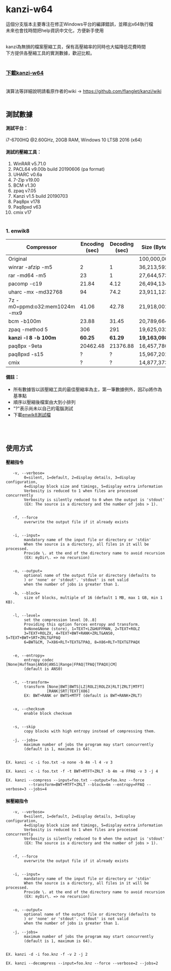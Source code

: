 kanzi-w64
=====

這個分支版本主要專注在修正Windows平台的編譯錯誤，並釋出x64執行檔<br>
未來也會找時間把help資訊中文化，方便新手使用<br><br>

kanzi為無損的檔案壓縮工具，保有高壓縮率的同時也大幅降低花費時間<br>
下方提供各壓縮工具的實測數據，歡迎比較。<br><br>

### [下載kanzi-w64](https://github.com/WhatTheBlock/kanzi-w64/releases) <br><br>

演算法等詳細說明請看原作者的wiki → https://github.com/flanglet/kanzi/wiki <br><br>

測試數據
-------
#### 測試平台：
i7-6700HQ @2.60GHz, 20GB RAM, Windows 10 LTSB 2016 (x64)

#### 測試的壓縮工具：
1. WinRAR v5.71.0
2. PACL64 v9.00b build 20190606 (pa format)
3. UHARC v0.6a
4. 7-Zip v19.00
5. BCM v1.30
6. zpaq v7.05
7. Kanzi v1.5 build 20190703
8. Paq8px v178
9. Paq8pxd v63
10. cmix v17 <br><br>

### 1. enwik8
|        Compressor             | Encoding (sec) | Decoding (sec) | Size (Byte)  | compare to zip |
|-------------------------------|----------------|----------------|--------------|----------------|
|Original     	                |                |                |100,000,000   |	          |
|winrar -afzip -m5              |2 	         |1               |36,213,592    |100%            |
|rar -md64 -m5                  |23 	         |1               |27,644,573    |76.3%           |
|pacomp -c19                    |21.84 	         |4.12            |26,494,134    |73.1%           |
|uharc -mx -md32768             |94 	         |74.2            |23,911,123    |66.0%           |
|7z -m0=ppmd:o32:mem1024m -mx9  |41.06           |42.78           |21,918,001    |60.5%           |
|bcm -b100m                     |23.88           |31.45           |20,789,664    |57.4%           |
|zpaq -method 5                 |306             |291             |19,625,032    |54.2%           |
|**kanzi -l 8 -b 100m**         |**60.25**       |**61.29**       |**19,163,098**|52.9%           |
|paq8px -9eta                   |20462.48        |21376.88        |16,457,780    |45.4%           |
|paq8pxd -s15                   |?	         |?               |15,967,201    |44.1%           |
|cmix                           |?               |?               |14,877,373    |41.1%           |

#### 備註：
- 所有數據皆以該壓縮工具的最佳壓縮率為主，第一筆數據例外，因Zip將作為基準點
- 順序以壓縮後檔案由大到小排列
- "?"表示尚未以自己的電腦測試
- 下載[enwik8測試檔](http://mattmahoney.net/dc/enwik8.zip)

<br><br>
使用方式
-------
#### 壓縮指令

<pre><code>   -v, --verbose=<level>
        0=silent, 1=default, 2=display details, 3=display configuration,
        4=display block size and timings, 5=display extra information
        Verbosity is reduced to 1 when files are processed concurrently
        Verbosity is silently reduced to 0 when the output is 'stdout'
        (EX: The source is a directory and the number of jobs > 1).


   -f, --force
        overwrite the output file if it already exists


   -i, --input=<inputName>
        mandatory name of the input file or directory or 'stdin'
        When the source is a directory, all files in it will be processed.
        Provide \. at the end of the directory name to avoid recursion
        (EX: myDir\. => no recursion)


   -o, --output=<outputName>
        optional name of the output file or directory (defaults to
        <inputName.knz>) or 'none' or 'stdout'. 'stdout' is not valid
        when the number of jobs is greater than 1.

   -b, --block=<size>
        size of blocks, multiple of 16 (default 1 MB, max 1 GB, min 1 KB).


   -l, --level=<compression>
        set the compression level [0..8]
        Providing this option forces entropy and transform.
        0=None&None (store), 1=TEXT+LZ&HUFFMAN, 2=TEXT+ROLZ
        3=TEXT+ROLZX, 4=TEXT+BWT+RANK+ZRLT&ANS0, 5=TEXT+BWT+SRT+ZRLT&FPAQ
        6=BWT&CM, 7=X86+RLT+TEXT&TPAQ, 8=X86+RLT+TEXT&TPAQX


   -e, --entropy=<codec>
        entropy codec [None|Huffman|ANS0|ANS1|Range|FPAQ|TPAQ|TPAQX|CM]
        (default is ANS0)


   -t, --transform=<codec>
        transform [None|BWT|BWTS|LZ|ROLZ|ROLZX|RLT|ZRLT|MTFT]
                  [RANK|SRT|TEXT|X86]
        EX: BWT+RANK or BWTS+MTFT (default is BWT+RANK+ZRLT)


   -x, --checksum
        enable block checksum


   -s, --skip
        copy blocks with high entropy instead of compressing them.

   -j, --jobs=<jobs>
        maximum number of jobs the program may start concurrently
        (default is 1, maximum is 64).


EX. kanzi -c -i foo.txt -o none -b 4m -l 4 -v 3

EX. kanzi -c -i foo.txt -f -t BWT+MTFT+ZRLT -b 4m -e FPAQ -v 3 -j 4

EX. kanzi --compress --input=foo.txt --output=foo.knz --force
          --transform=BWT+MTFT+ZRLT --block=4m --entropy=FPAQ --verbose=3 --jobs=4
</code></pre>

#### 解壓縮指令

<pre><code>   -v, --verbose=<level>
        0=silent, 1=default, 2=display details, 3=display configuration,
        4=display block size and timings, 5=display extra information
        Verbosity is reduced to 1 when files are processed concurrently
        Verbosity is silently reduced to 0 when the output is 'stdout'
        (EX: The source is a directory and the number of jobs > 1).


   -f, --force
        overwrite the output file if it already exists


   -i, --input=<inputName>
        mandatory name of the input file or directory or 'stdin'
        When the source is a directory, all files in it will be processed.
        Provide \. at the end of the directory name to avoid recursion
        (EX: myDir\. => no recursion)


   -o, --output=<outputName>
        optional name of the output file or directory (defaults to
        <inputName.knz>) or 'none' or 'stdout'. 'stdout' is not valid
        when the number of jobs is greater than 1.

   -j, --jobs=<jobs>
        maximum number of jobs the program may start concurrently
        (default is 1, maximum is 64).


EX. kanzi -d -i foo.knz -f -v 2 -j 2

EX. kanzi --decompress --input=foo.knz --force --verbose=2 --jobs=2
</code></pre>
